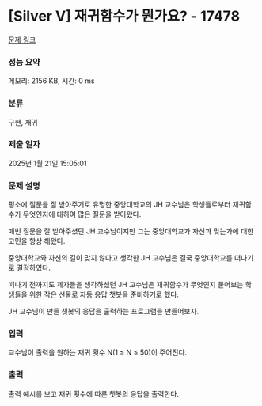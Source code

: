 # [Silver V] 재귀함수가 뭔가요? - 17478 

[문제 링크](https://www.acmicpc.net/problem/17478) 

### 성능 요약

메모리: 2156 KB, 시간: 0 ms

### 분류

구현, 재귀

### 제출 일자

2025년 1월 21일 15:05:01

### 문제 설명

<p>평소에 질문을 잘 받아주기로 유명한 중앙대학교의 JH 교수님은 학생들로부터 재귀함수가 무엇인지에 대하여 많은 질문을 받아왔다.</p>

<p>매번 질문을 잘 받아주셨던 JH 교수님이지만 그는 중앙대학교가 자신과 맞는가에 대한 고민을 항상 해왔다.</p>

<p>중앙대학교와 자신의 길이 맞지 않다고 생각한 JH 교수님은 결국 중앙대학교를 떠나기로 결정하였다.</p>

<p>떠나기 전까지도 제자들을 생각하셨던 JH 교수님은 재귀함수가 무엇인지 물어보는 학생들을 위한 작은 선물로 자동 응답 챗봇을 준비하기로 했다.</p>

<p>JH 교수님이 만들 챗봇의 응답을 출력하는 프로그램을 만들어보자.</p>

### 입력 

 <p>교수님이 출력을 원하는 재귀 횟수 N(1 ≤ N ≤ 50)이 주어진다.</p>

### 출력 

 <p>출력 예시를 보고 재귀 횟수에 따른 챗봇의 응답을 출력한다.</p>

